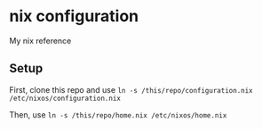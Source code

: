 # nix configuration
My nix reference

## Setup
First, clone this repo and use `ln -s /this/repo/configuration.nix /etc/nixos/configuration.nix`

Then, use `ln -s /this/repo/home.nix /etc/nixos/home.nix`


